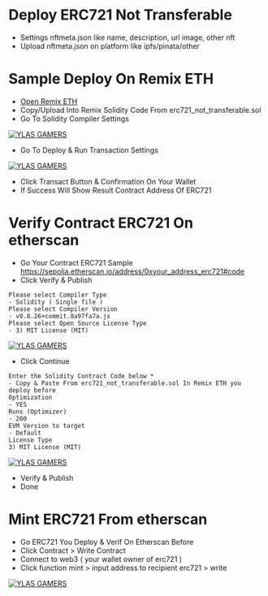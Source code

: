 # Deploy ERC721 Not Transferable
- Settings nftmeta.json like name, description, url image, other nft
- Upload nftmeta.json on platform like ipfs/pinata/other

# Sample Deploy On Remix ETH
- [Open Remix ETH](https://remix.ethereum.org/#lang=en&optimize=true&runs=200&evmVersion=null&version=soljson-v0.8.26+commit.8a97fa7a.js)
- Copy/Upload Into Remix Solidity Code From erc721_not_transferable.sol
- Go To Solidity Compiler Settings

[![YLAS GAMERS](https://img001.prntscr.com/file/img001/Hyc9Sz3ETGSAzT2H_bt2Fg.png)](https://github.com/ylasgamers/deploysoulbound)

- Go To Deploy & Run Transaction Settings

[![YLAS GAMERS](https://img001.prntscr.com/file/img001/TK8fcYw6ScqJ7Fr02d9opA.png)](https://github.com/ylasgamers/deploysoulbound)

- Click Transact Button & Confirmation On Your Wallet
- If Success Will Show Result Contract Address Of ERC721

# Verify Contract ERC721 On etherscan
- Go Your Contract ERC721 Sample https://sepolia.etherscan.io/address/0xyour_address_erc721#code
- Click Verify & Publish
```
Please select Compiler Type
- Solidity ( Single file )
Please select Compiler Version
- v0.8.26+commit.8a97fa7a.js
Please select Open Source License Type
- 3) MIT License (MIT)
```

[![YLAS GAMERS](https://img001.prntscr.com/file/img001/3TwBfjhqTNCuCPZ1e06r3Q.png)](https://github.com/ylasgamers/deploysoulbound)

- Click Continue
```
Enter the Solidity Contract Code below *
- Copy & Paste From erc721_not_transferable.sol In Remix ETH you deploy before
Optimization
- YES
Runs (Optimizer)
- 200
EVM Version to target
- Default
License Type
3) MIT License (MIT)
```

[![YLAS GAMERS](https://img001.prntscr.com/file/img001/OGQlAWYfTVyL0nkYzY3_rA.png)](https://github.com/ylasgamers/deploysoulbound)

- Verify & Publish
- Done

# Mint ERC721 From etherscan
- Go ERC721 You Deploy & Verif On Etherscan Before
- Click Contract > Write Contract
- Connect to web3 ( your wallet owner of erc721 )
- Click function mint > input address to recipient erc721 > write

[![YLAS GAMERS](https://img001.prntscr.com/file/img001/umeHYWM-TQuXKuGjrVofiQ.png)](https://github.com/ylasgamers/deploysoulbound)
